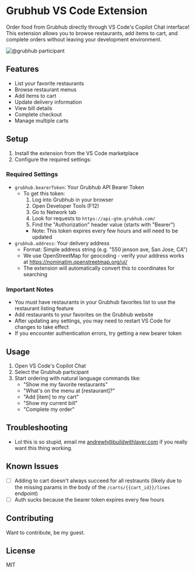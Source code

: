 # Grubhub VS Code Extension

Order food from Grubhub directly through VS Code's Copilot Chat interface! This extension allows you to browse restaurants, add items to cart, and complete orders without leaving your development environment.

![@grubhub participant](https://storage.googleapis.com/generic-assets/grubhub_extension.png)

## Features

- List your favorite restaurants
- Browse restaurant menus
- Add items to cart
- Update delivery information
- View bill details
- Complete checkout
- Manage multiple carts

## Setup

1. Install the extension from the VS Code marketplace
2. Configure the required settings:

### Required Settings

- `grubhub.bearerToken`: Your Grubhub API Bearer Token
  - To get this token:
    1. Log into Grubhub in your browser
    2. Open Developer Tools (F12)
    3. Go to Network tab
    4. Look for requests to `https://api-gtm.grubhub.com/`
    5. Find the "Authorization" header value (starts with "Bearer")
    - Note: This token expires every few hours and will need to be updated
- `grubhub.address`: Your delivery address
  - Format: Simple address string (e.g. "550 jenson ave, San Jose, CA")
  - We use OpenStreetMap for geocoding - verify your address works at https://nominatim.openstreetmap.org/ui/
  - The extension will automatically convert this to coordinates for searching

### Important Notes

- You must have restaurants in your Grubhub favorites list to use the restaurant listing feature
- Add restaurants to your favorites on the Grubhub website
- After updating any settings, you may need to restart VS Code for changes to take effect
- If you encounter authentication errors, try getting a new bearer token

## Usage

1. Open VS Code's Copilot Chat
2. Select the Grubhub participant
3. Start ordering with natural language commands like:
   - "Show me my favorite restaurants"
   - "What's on the menu at [restaurant]?"
   - "Add [item] to my cart"
   - "Show my current bill"
   - "Complete my order"

## Troubleshooting

- Lol this is so stupid, email me andrewh@buildwithlayer.com if you really want this thing working.

## Known Issues
- [ ] Adding to cart doesn't always succeed for all restraunts (likely due to the missing params in the body of the `/carts/{{cart_id}}/lines` endpoint)
- [ ] Auth sucks because the bearer token expires every few hours

## Contributing

Want to contribute, be my guest.

## License

MIT
